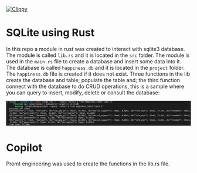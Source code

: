 [![Clippy](https://github.com/bugarin10/sqlite_in_rust/actions/workflows/actions.yml/badge.svg)](https://github.com/bugarin10/sqlite_in_rust/actions/workflows/actions.yml)

# SQLite using Rust

In this repo a module in rust was created to interact with sqlite3 database. The module is called `lib.rs` and it is located in the `src` folder. The module is used in the `main.rs` file to create a database and insert some data into it. The database is called `happiness.db` and it is located in the `project` folder. The `happiness.db` file is created if it does not exist. Three functions in the lib create the database and table; populate the table and; the third function connect with the database to do CRUD operations, this is a sample where you can query to insert, modify, delete or consult the database:

<img src="https://github.com/bugarin10/sqlite_in_rust/blob/main/static/printing_query.png" />

# Copilot
Promt engineering was used to create the functions in the lib.rs file.
